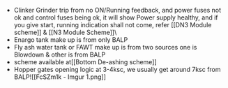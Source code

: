 - Clinker Grinder trip from no ON/Running feedback, and power fuses not ok and control fuses being ok, it will show Power supply healthy, and if you give start, running indication shall not come, refer  [[DN3 Module scheme]] & [[N3 Module Scheme]]\
- Enargo tank make up is from only BALP
- Fly ash water tank or FAWT make up is from two sources one is Blowdown  & other is from BALP
- scheme available at[[Bottom De-ashing scheme]] 
- Hopper gates opening logic at 3-4ksc, we usually get around 7ksc from BALP![[FcSZm1k - Imgur 1.png]]